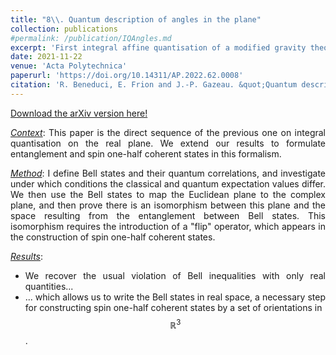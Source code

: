 ```yaml
---
title: "8\\. Quantum description of angles in the plane"
collection: publications
#permalink: /publication/IQAngles.md
excerpt: 'First integral affine quantisation of a modified gravity theory.'
date: 2021-11-22
venue: 'Acta Polytechnica'
paperurl: 'https://doi.org/10.14311/AP.2022.62.0008'
citation: 'R. Beneduci, E. Frion and J.-P. Gazeau. &quot;Quantum description of angles in the plane.&quot; <i>Acta Polytech. 62 (2022) 1, 8-15</i>'
---
```


<style>
body {
text-align: justify}
</style>

[Download the arXiv version here!](https://arxiv.org/abs/2111.11501)

<ins><i>Context</i></ins>: This paper is the direct sequence of the previous one on integral quantisation on the real plane. We extend our results to formulate entanglement and spin one-half coherent states in this formalism.

<ins><i>Method</i></ins>: I define Bell states and their quantum correlations, and investigate under which conditions the classical and quantum expectation values differ. We then use the Bell states to map the Euclidean plane to the complex plane, and then prove there is an isomorphism between this plane and the space resulting from the entanglement between Bell states. This isomorphism requires the introduction of a "flip" operator, which appears in the construction of spin one-half coherent states. 

<ins><i>Results</i></ins>:
* We recover the usual violation of Bell inequalities with only real quantities...
* ... which allows us to write the Bell states in real space, a necessary step for constructing spin one-half coherent states by a set of orientations in $$\mathbb{R}^3$$.
